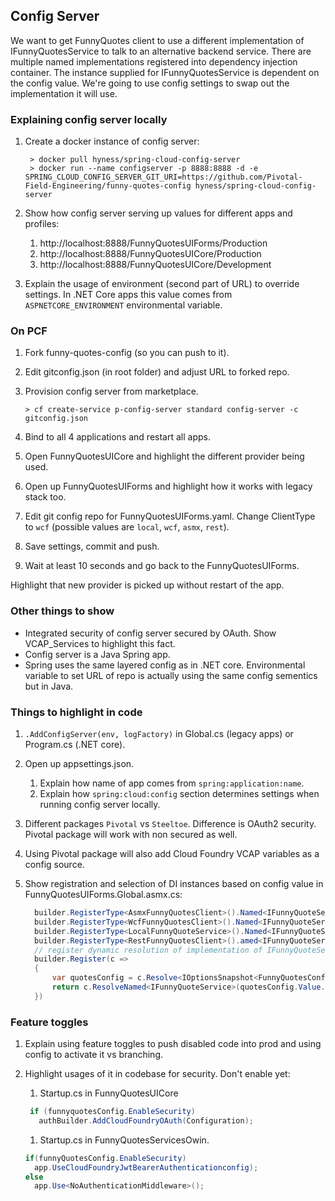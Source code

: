 ## Config Server

We want to get FunnyQuotes client to use a different implementation of IFunnyQuotesService to talk to an alternative backend service. There are multiple named implementations registered into dependency injection container. The instance supplied for IFunnyQuotesService is dependent on the config value. We're going to use config settings to swap out the implementation it will use.

### Explaining config server locally
1. Create a docker instance of config server:
    ```
     > docker pull hyness/spring-cloud-config-server
     > docker run --name configserver -p 8888:8888 -d -e SPRING_CLOUD_CONFIG_SERVER_GIT_URI=https://github.com/Pivotal-Field-Engineering/funny-quotes-config hyness/spring-cloud-config-server
    ```
    
1. Show how config server serving up values for different apps and profiles:
    1. http://localhost:8888/FunnyQuotesUIForms/Production
    1. http://localhost:8888/FunnyQuotesUICore/Production
    1. http://localhost:8888/FunnyQuotesUICore/Development

1. Explain the usage of environment (second part of URL) to override settings. In .NET Core apps this value comes from `ASPNETCORE_ENVIRONMENT` environmental variable.

### On PCF
1. Fork funny-quotes-config (so you can push to it).
1. Edit gitconfig.json (in root folder) and adjust URL to forked repo.
1. Provision config server from marketplace.
    
    ```
    > cf create-service p-config-server standard config-server -c gitconfig.json
    ```
    
1. Bind to all 4 applications and restart all apps.
1. Open FunnyQuotesUICore and highlight the different provider being used.
1. Open up FunnyQuotesUIForms and highlight how it works with legacy stack too.
1. Edit git config repo for FunnyQuotesUIForms.yaml. Change ClientType to `wcf` (possible values are `local`, `wcf`, `asmx`, `rest`).
1. Save settings, commit and push.
1. Wait at least 10 seconds and go back to the FunnyQuotesUIForms.

Highlight that new provider is picked up without restart of the app.

### Other things to show

* Integrated security of config server secured by OAuth. Show VCAP_Services to highlight this fact.
* Config server is a Java Spring app.
* Spring uses the same layered config as in .NET core. Environmental variable to set URL of repo is actually using the same config sementics but in Java.


### Things to highlight in code

1.  `.AddConfigServer(env, logFactory)` in Global.cs (legacy apps) or Program.cs (.NET core). 
1. Open up appsettings.json.
    1. Explain how name of app comes from `spring:application:name`.
    1. Explain how `spring:cloud:config` section determines settings when running config server locally.
1. Different packages `Pivotal` vs `Steeltoe`. Difference is OAuth2 security. Pivotal package will work with non secured as well.
1. Using Pivotal package will also add Cloud Foundry VCAP variables as a config source.
1. Show registration and selection of DI instances based on config value in FunnyQuotesUIForms.Global.asmx.cs:

    ```csharp
      builder.RegisterType<AsmxFunnyQuotesClient>().Named<IFunnyQuoteService>("asmx");
      builder.RegisterType<WcfFunnyQuotesClient>().Named<IFunnyQuoteService>("wcf");
      builder.RegisterType<LocalFunnyQuoteService>().Named<IFunnyQuoteService>("local");
      builder.RegisterType<RestFunnyQuotesClient>().amed<IFunnyQuoteService>("rest");
      // register dynamic resolution of implementation of IFunnyQuoteService based on named implementation defined in the config
      builder.Register(c =>
      {
          var quotesConfig = c.Resolve<IOptionsSnapshot<FunnyQuotesConfiguration>>();
          return c.ResolveNamed<IFunnyQuoteService>(quotesConfig.Value.ClientType);
      })
    ```                
                
### Feature toggles
1. Explain using feature toggles to push disabled code into prod and using config to activate it vs branching.
1. Highlight usages of it in codebase for security. Don't enable yet:
    1. Startup.cs in FunnyQuotesUICore

    ```csharp
     if (funnyquotesConfig.EnableSecurity) 
       authBuilder.AddCloudFoundryOAuth(Configuration);
    ```     
    
    1. Startup.cs in FunnyQuotesServicesOwin.
    
    ```csharp
    if(funnyQuotesConfig.EnableSecurity)
      app.UseCloudFoundryJwtBearerAuthenticationconfig); 
    else
      app.Use<NoAuthenticationMiddleware>(); 
    ```

